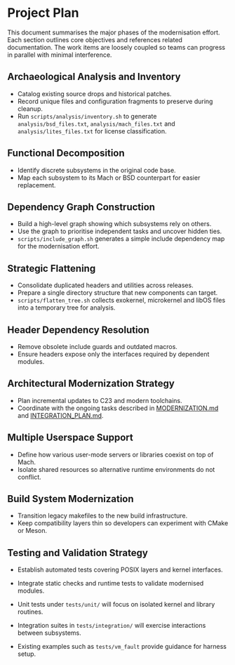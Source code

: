 # Project Plan

This document summarises the major phases of the modernisation effort. Each section outlines core objectives and references related documentation. The work items are loosely coupled so teams can progress in parallel with minimal interference.

## Archaeological Analysis and Inventory
- Catalog existing source drops and historical patches.
- Record unique files and configuration fragments to preserve during cleanup.
- Run `scripts/analysis/inventory.sh` to generate `analysis/bsd_files.txt`,
  `analysis/mach_files.txt` and `analysis/lites_files.txt` for license
  classification.

## Functional Decomposition
- Identify discrete subsystems in the original code base.
- Map each subsystem to its Mach or BSD counterpart for easier replacement.

## Dependency Graph Construction
- Build a high-level graph showing which subsystems rely on others.
- Use the graph to prioritise independent tasks and uncover hidden ties.
- `scripts/include_graph.sh` generates a simple include dependency map
  for the modernisation effort.

## Strategic Flattening
- Consolidate duplicated headers and utilities across releases.
- Prepare a single directory structure that new components can target.
- `scripts/flatten_tree.sh` collects exokernel, microkernel and libOS
  files into a temporary tree for analysis.

## Header Dependency Resolution
- Remove obsolete include guards and outdated macros.
- Ensure headers expose only the interfaces required by dependent modules.

## Architectural Modernization Strategy
- Plan incremental updates to C23 and modern toolchains.
- Coordinate with the ongoing tasks described in [MODERNIZATION.md](MODERNIZATION.md) and [INTEGRATION_PLAN.md](INTEGRATION_PLAN.md).

## Multiple Userspace Support
- Define how various user-mode servers or libraries coexist on top of Mach.
- Isolate shared resources so alternative runtime environments do not conflict.

## Build System Modernization
- Transition legacy makefiles to the new build infrastructure.
- Keep compatibility layers thin so developers can experiment with CMake or Meson.

## Testing and Validation Strategy
- Establish automated tests covering POSIX layers and kernel interfaces.
- Integrate static checks and runtime tests to validate modernised modules.

- Unit tests under `tests/unit/` will focus on isolated kernel and library routines.
- Integration suites in `tests/integration/` will exercise interactions between subsystems.
- Existing examples such as `tests/vm_fault` provide guidance for harness setup.

